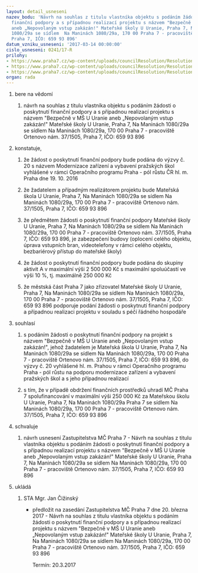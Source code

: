 ```yaml
---
layout: detail_usneseni
nazev_bodu: 'Návrh na souhlas z titulu vlastníka objektu s podáním žádosti o poskytnutí
  finanční podpory a s případnou realizací projektu s názvem "Bezpečně v MŠ U Uranie
  aneb „Nepovolaným vstup zakázán!" Mateřské školy U Uranie, Praha 7, Na Maninách
  1080/29a se sídlem  Na Maninách 1080/29a, 170 00 Praha 7 - pracoviště Ortenovo nám.  37/1505,
  Praha 7, IČO: 659 93 896'
datum_vzniku_usneseni: '2017-03-14 00:00:00'
cislo_usneseni: 0241/17-R
prilohy:
- https://www.praha7.cz/wp-content/uploads/councilResolution/Resolutions/28926/export/Duvodova_zprava~179024.docx
- https://www.praha7.cz/wp-content/uploads/councilResolution/Resolutions/28926/export/Souhlas_vlastnika_objektu~179023.docx
- https://www.praha7.cz/wp-content/uploads/councilResolution/Resolutions/28926/export/export~296529.pdf
organ: rada
---
```

<ol id="urzList" class="urzList_view"><li id="" class="urzClass1"><span name="1">bere na vědomí</span><ol id="" class="urzOlClass"><li style="text-align: left;" id="" class="urzClass2"><span><p>návrh na souhlas z titulu vlastníka objektu s podáním žádosti o poskytnutí finanční podpory a s případnou realizací projektu s názvem "Bezpečně v MŠ U Uranie aneb „Nepovolaným vstup zakázán!" Mateřské školy U Uranie, Praha 7, Na Maninách 1080/29a se sídlem Na Maninách 1080/29a, 170 00 Praha 7 - pracoviště Ortenovo nám. 37/1505, Praha 7, IČO: 659 93 896</p></span></li></ol></li><li id="" class="urzClass1"><span name="50">konstatuje,</span><ol id="" class="urzOlClass"><li style="text-align: left;" id="" class="urzClass2"><span><p>že žádost o poskytnutí finanční podpory bude podána do výzvy č. 20 s názvem Modernizace zařízení a vybavení pražských škol vyhlášené v rámci Operačního programu Praha - pól růstu ČR hl. m. Praha dne 19. 10. 2016 <br></p></span></li><li style="text-align: left;" id="" class="urzClass2"><span><p>že žadatelem a případným realizátorem projektu bude Mateřská škola U Uranie, Praha 7, Na Maninách 1080/29a se sídlem Na Maninách 1080/29a, 170 00 Praha 7 - pracoviště Ortenovo nám. 37/1505, Praha 7, IČO: 659 93 896</p></span></li><li style="text-align: left;" id="" class="urzClass2"><span><p>že předmětem žádosti o poskytnutí finanční podpory Mateřské školy U Uranie, Praha 7, Na Maninách 1080/29a se sídlem Na Maninách 1080/29a, 170 00 Praha 7 - pracoviště Ortenovo nám. 37/1505, Praha 7, IČO: 659 93 896, je zabezpečení budovy (oplocení celého objektu, úprava vstupních bran, videotelefony v rámci celého objektu, bezbariérový přístup do mateřské školy)<br></p></span></li><li style="text-align: left;" id="" class="urzClass2"><span><p>že žádost o poskytnutí finanční podpory bude podána do skupiny aktivit A v maximální výši 2 500 000 Kč s maximální spoluúčastí ve výši 10 %, tj. maximálně 250 000 Kč</p></span></li><li style="text-align: left;" id="" class="urzClass2"><span><p>že městská část Praha 7 jako zřizovatel&nbsp;Mateřské školy U Uranie, Praha 7, Na Maninách 1080/29a se sídlem Na Maninách 1080/29a, 170 00 Praha 7 - pracoviště Ortenovo nám. 37/1505, Praha 7, IČO: 659 93 896 podporuje podání žádosti o poskytnutí finanční podpory a případnou realizaci projektu v souladu s péčí řádného hospodáře</p></span></li></ol></li><li id="" class="urzClass1"><span name="26">souhlasí</span><ol class="urzOlClass"><li style="text-align: left;" id="" class="urzClass2"><span><p>s podáním žádosti o poskytnutí finanční podpory na projekt s názvem "Bezpečně v MŠ U Uranie aneb „Nepovolaným vstup zakázán!", jehož žadatelem je Mateřská škola U Uranie, Praha 7, Na Maninách 1080/29a se sídlem Na Maninách 1080/29a, 170 00 Praha 7 - pracoviště Ortenovo nám. 37/1505, Praha 7, IČO: 659 93 896, do výzvy č. 20 vyhlášené hl. m. Prahou v rámci Operačního programu Praha - pól růstu na podporu modernizace zařízení a vybavení pražských škol a s jeho případnou realizací<br></p></span></li><li style="text-align: left;" id="" class="urzClass2"><span><p>s tím, že v případě obdržení finančních prostředků uhradí MČ Praha 7 spolufinancování v maximální výši 250 000 Kč za Mateřskou školu U Uranie, Praha 7, Na Maninách 1080/29a Praha 7 se sídlem Na Maninách 1080/29a, 170 00 Praha 7 - pracoviště Ortenovo nám. 37/1505, Praha 7, IČO: 659 93 896<br></p></span></li></ol></li><li id="" class="urzClass1"><span name="24">schvaluje</span><ol class="urzOlClass"><li style="text-align: left;" id="" class="urzClass2"><span><p>návrh usnesení Zastupitelstva MČ Praha 7 - Návrh na souhlas z titulu vlastníka objektu s podáním žádosti o poskytnutí finanční podpory a s případnou realizací projektu s názvem "Bezpečně v MŠ U Uranie aneb „Nepovolaným vstup zakázán!" Mateřské školy U Uranie, Praha 7, Na Maninách 1080/29a se sídlem Na Maninách 1080/29a, 170 00 Praha 7 - pracoviště Ortenovo nám. 37/1505, Praha 7, IČO: 659 93 896<br></p></span></li></ol></li><li class="urzClass1" id="urzUkoly"><span name="1">ukládá</span><ol class="urzOlClass"><li class="urzClass2"><span><p>STA Mgr. Jan Čižinský</p></span><ul class="urzUlClass"><li class="urzClass3"><span><p>předložit na zasedání Zastupitelstva MČ Praha 7 dne 20. března 2017 - Návrh na souhlas z titulu vlastníka objektu s podáním žádosti o poskytnutí finanční podpory a s případnou realizací projektu s názvem "Bezpečně v MŠ U Uranie aneb „Nepovolaným vstup zakázán!" Mateřské školy U Uranie, Praha 7, Na Maninách 1080/29a se sídlem  Na Maninách 1080/29a, 170 00 Praha 7 - pracoviště Ortenovo nám.  37/1505, Praha 7, IČO: 659 93 896</p></span><span class="urzUkolTermin">  Termín:&nbsp;20.3.2017</span></li></ul></li></ol></li></ol>
